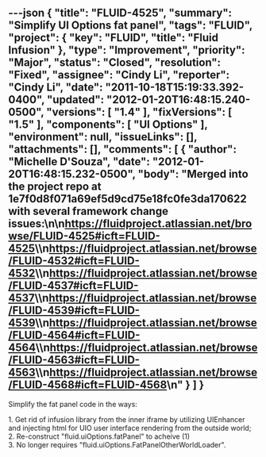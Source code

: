 ---json
{
  "title": "FLUID-4525",
  "summary": "Simplify UI Options fat panel",
  "tags": "FLUID",
  "project": {
    "key": "FLUID",
    "title": "Fluid Infusion"
  },
  "type": "Improvement",
  "priority": "Major",
  "status": "Closed",
  "resolution": "Fixed",
  "assignee": "Cindy Li",
  "reporter": "Cindy Li",
  "date": "2011-10-18T15:19:33.392-0400",
  "updated": "2012-01-20T16:48:15.240-0500",
  "versions": [
    "1.4"
  ],
  "fixVersions": [
    "1.5"
  ],
  "components": [
    "UI Options"
  ],
  "environment": null,
  "issueLinks": [],
  "attachments": [],
  "comments": [
    {
      "author": "Michelle D'Souza",
      "date": "2012-01-20T16:48:15.232-0500",
      "body": "Merged into the project repo at 1e7f0d8f071a69ef5d9cd75e18fc0fe3da170622 with several framework change issues:\n\n<https://fluidproject.atlassian.net/browse/FLUID-4525#icft=FLUID-4525>\\\n<https://fluidproject.atlassian.net/browse/FLUID-4532#icft=FLUID-4532>\\\n<https://fluidproject.atlassian.net/browse/FLUID-4537#icft=FLUID-4537>\\\n<https://fluidproject.atlassian.net/browse/FLUID-4539#icft=FLUID-4539>\\\n<https://fluidproject.atlassian.net/browse/FLUID-4564#icft=FLUID-4564>\\\n<https://fluidproject.atlassian.net/browse/FLUID-4563#icft=FLUID-4563>\\\n<https://fluidproject.atlassian.net/browse/FLUID-4568#icft=FLUID-4568>\n"
    }
  ]
}
---
Simplify the fat panel code in the ways:

1\. Get rid of infusion library from the inner iframe by utilizing UIEnhancer and injecting html for UIO user interface rendering from the outside world;\
2\. Re-construct "fluid.uiOptions.fatPanel" to acheive (1)\
3\. No longer requires "fluid.uiOptions.FatPanelOtherWorldLoader".

        